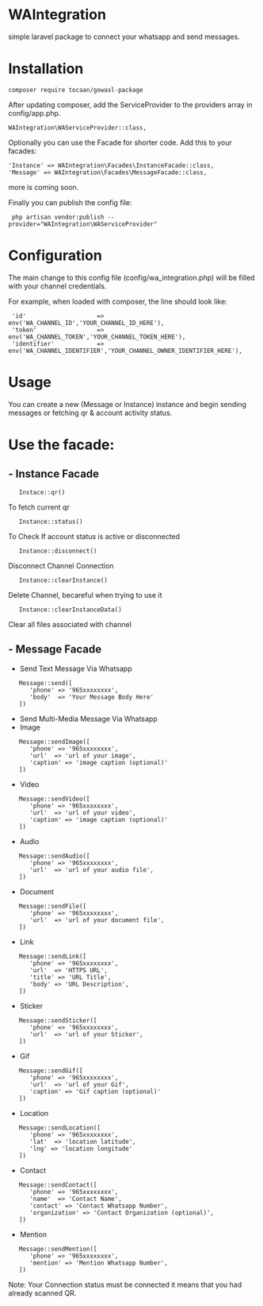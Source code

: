 # WAIntegration
simple laravel package to connect your whatsapp and send messages.


# Installation
```
composer require tocaan/gowasl-package
```

After updating composer, add the ServiceProvider to the providers array in config/app.php. <br />
 
```
WAIntegration\WAServiceProvider::class, 
```

Optionally you can use the Facade for shorter code. Add this to your facades: <br />

```
'Instance' => WAIntegration\Facades\InstanceFacade::class, 
'Message' => WAIntegration\Facades\MessageFacade::class, 
```

 more is coming soon. <br />

 Finally you can publish the config file: <br />
```
 php artisan vendor:publish --provider="WAIntegration\WAServiceProvider"  
```

# Configuration
 The main change to this config file (config/wa_integration.php) will be filled with your channel credentials. <br />

 For example, when loaded with composer, the line should look like: <br />
```
 'id'                    => env('WA_CHANNEL_ID','YOUR_CHANNEL_ID_HERE'),
 'token'                 => env('WA_CHANNEL_TOKEN','YOUR_CHANNEL_TOKEN_HERE'),
 'identifier'            => env('WA_CHANNEL_IDENTIFIER','YOUR_CHANNEL_OWNER_IDENTIFIER_HERE'), 
```

# Usage

 You can create a new (Message or Instance) instance and begin sending messages or fetching qr & account activity status. <br />

 # Use the facade:
 
 ## - Instance Facade

   
```
   Instace::qr()
```
   To fetch current qr  <br />
```
   Instance::status() 
```
   To Check If account status is active or disconnected <br />
```
   Instance::disconnect() 
```
   Disconnect Channel Connection <br />
```
   Instance::clearInstance() 
```
   Delete Channel, becareful when trying to use it <br />
```
   Instance::clearInstanceData() 
```
   Clear all files associated with channel <br />

 ## - Message Facade
 - Send Text Message Via Whatsapp <br />
```
   Message::send([
      'phone' => '965xxxxxxxx',
      'body'  => 'Your Message Body Here'
   ]) 
```

- Send Multi-Media Message Via Whatsapp <br />
- Image
```
   Message::sendImage([
      'phone' => '965xxxxxxxx',
      'url'  => 'url of your image',
      'caption' => 'image caption (optional)'
   ]) 
```
- Video
```
   Message::sendVideo([
      'phone' => '965xxxxxxxx',
      'url'  => 'url of your video',
      'caption' => 'image caption (optional)'
   ]) 
```
- Audio
```
   Message::sendAudio([
      'phone' => '965xxxxxxxx',
      'url'  => 'url of your audio file',
   ]) 
```
- Document
```
   Message::sendFile([
      'phone' => '965xxxxxxxx',
      'url'  => 'url of your document file',
   ]) 
```
- Link
```
   Message::sendLink([
      'phone' => '965xxxxxxxx',
      'url'  => 'HTTPS URL',
      'title' => 'URL Title',
      'body' => 'URL Description',
   ]) 
```
- Sticker
```
   Message::sendSticker([
      'phone' => '965xxxxxxxx',
      'url'  => 'url of your Sticker',
   ]) 
```
- Gif
```
   Message::sendGif([
      'phone' => '965xxxxxxxx',
      'url'  => 'url of your Gif',
      'caption' => 'Gif caption (optional)'
   ]) 
```
- Location
```
   Message::sendLocation([
      'phone' => '965xxxxxxxx',
      'lat'  => 'location latitude',
      'lng' => 'location longitude'
   ]) 
```
- Contact
```
   Message::sendContact([
      'phone' => '965xxxxxxxx',
      'name'  => 'Contact Name',
      'contact' => 'Contact Whatsapp Number',
      'organization' => 'Contact Organization (optional)',
   ]) 
```
- Mention
```
   Message::sendMention([
      'phone' => '965xxxxxxxx',
      'mention' => 'Mention Whatsapp Number',
   ]) 
```
 
 Note: Your Connection status must be connected it means that you had already scanned QR.
